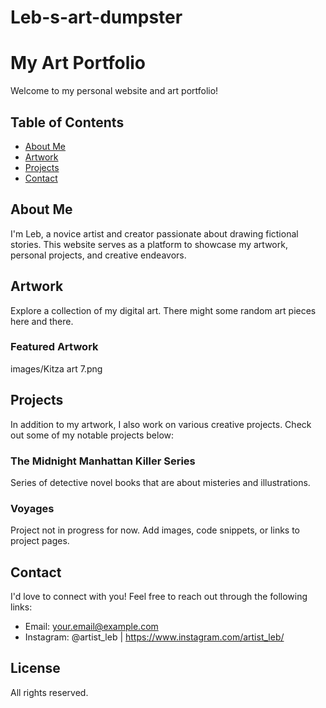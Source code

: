 # Leb-s-art-dumpster
# My Art Portfolio

Welcome to my personal website and art portfolio!

## Table of Contents

- [About Me](#about-me)
- [Artwork](#artwork)
- [Projects](#projects)
- [Contact](#contact)

## About Me

I'm Leb, a novice artist and creator passionate about drawing fictional stories. This website serves as a platform to showcase my artwork, personal projects, and creative endeavors.

## Artwork

Explore a collection of my digital art. There might some random art pieces here and there.

### Featured Artwork

images/Kitza art 7.png

## Projects

In addition to my artwork, I also work on various creative projects. Check out some of my notable projects below:

### The Midnight Manhattan Killer Series

Series of detective novel books that are about misteries and illustrations. 

### Voyages

Project not in progress for now. Add images, code snippets, or links to project pages.

## Contact

I'd love to connect with you! Feel free to reach out through the following links:

- Email: your.email@example.com
- Instagram: @artist_leb | https://www.instagram.com/artist_leb/

## License

All rights reserved.
